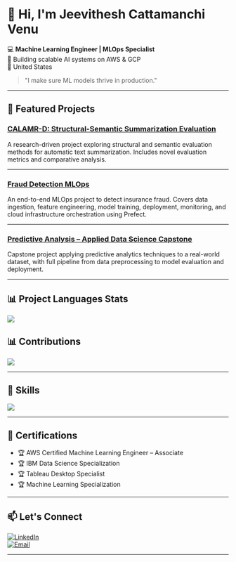 # 👋 Hi, I'm Jeevithesh Cattamanchi Venu  

💻 **Machine Learning Engineer | MLOps Specialist**  
🚀 Building scalable AI systems on AWS & GCP  
📍 United States  

> "I make sure ML models thrive in production."

---

## 📌 Featured Projects  

### [CALAMR-D: Structural-Semantic Summarization Evaluation](https://github.com/JeevitheshCV/CALAMR-D-Structural-Semantic-Summarization-Evaluation)  
A research-driven project exploring structural and semantic evaluation methods for automatic text summarization. Includes novel evaluation metrics and comparative analysis.  

---

### [Fraud Detection MLOps](https://github.com/JeevitheshCV/fraud-detection-mlops)  
An end-to-end MLOps project to detect insurance fraud. Covers data ingestion, feature engineering, model training, deployment, monitoring, and cloud infrastructure orchestration using Prefect.  

---

### [Predictive Analysis – Applied Data Science Capstone](https://github.com/JeevitheshCV/Predictive-Analysis-Applied-Data-Science-Capstone)  
Capstone project applying predictive analytics techniques to a real-world dataset, with full pipeline from data preprocessing to model evaluation and deployment.  

---


## 📊 Project Languages Stats

<!-- Languages  -->
<img src="https://github-readme-stats.vercel.app/api/top-langs/?username=JeevitheshCV&layout=compact&langs_count=6&size_weight=0.25&count_weight=0.75&hide=HTML,Jupyter%20Notebook&exclude_repo=gh-pages,portfolio,website,docs&theme=github_dark" />


## 📊 Contributions

<!-- Summary cards set -->
<img src="https://github-profile-summary-cards.vercel.app/api/cards/profile-details?username=JeevitheshCV&theme=github_dark" />


---

## 🧩 Skills
<p>
  <img src="https://skillicons.dev/icons?i=python,pycharm,tensorflow,pytorch,fastapi,flask,postgres,redis,docker,git,github,linux,azure,aws,vscode&perline=8" />
</p>

---

## 📜 Certifications  
- 🏆 AWS Certified Machine Learning Engineer – Associate  
- 🏆 IBM Data Science Specialization  
- 🏆 Tableau Desktop Specialist  
- 🏆 Machine Learning Specialization  

---

## 📫 Let's Connect  
[![LinkedIn](https://img.shields.io/badge/LinkedIn-Profile-blue?logo=linkedin)](https://www.linkedin.com/in/jeevithesh-c-v)  
[![Email](https://img.shields.io/badge/Email-jeevitheshcv07%40gmail.com-red?logo=gmail&logoColor=white)](mailto:jeevitheshcv07@gmail.com)  

---
